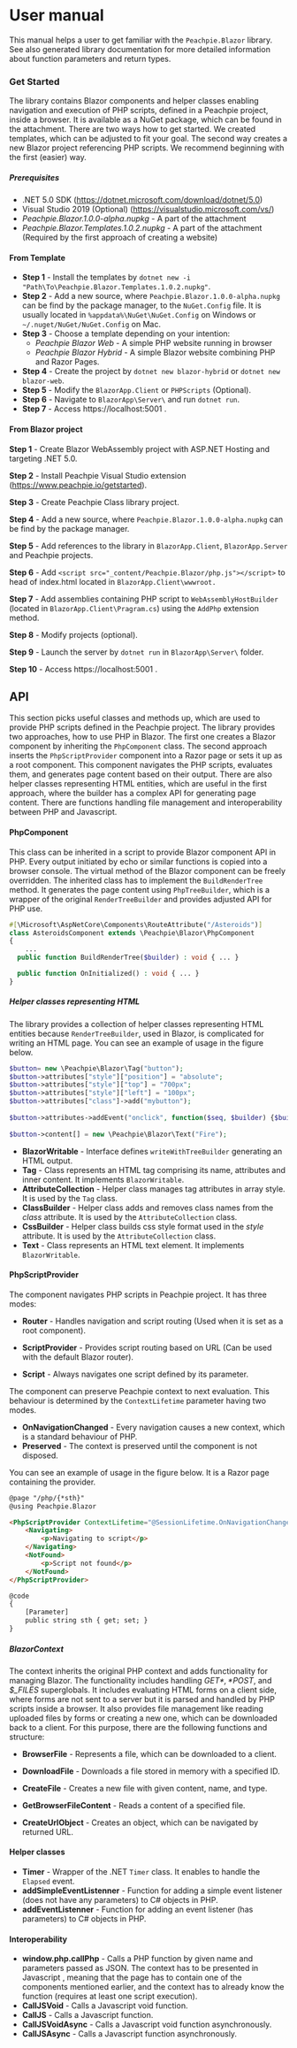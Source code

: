# User manual

This manual helps a user to get familiar with the ```Peachpie.Blazor``` library. See also generated library documentation for more detailed information about function parameters and return types.

### Get Started

The library contains Blazor components and helper classes enabling navigation and execution of PHP scripts, defined in a Peachpie project, inside a browser. It is available as a NuGet package, which can be found in the attachment. There are two ways how to get started. We created templates, which can be adjusted to fit your goal. The second way creates a new Blazor project referencing PHP scripts. We recommend beginning with the first (easier) way.   

##### Prerequisites

- .NET 5.0 SDK (https://dotnet.microsoft.com/download/dotnet/5.0)
- Visual Studio 2019 (Optional) (https://visualstudio.microsoft.com/vs/)
- *Peachpie.Blazor.1.0.0-alpha.nupkg* - A part of the attachment
- *Peachpie.Blazor.Templates.1.0.2.nupkg* - A part of the attachment (Required by the first approach of creating a website)

#### From Template

- **Step 1** - Install the templates by ```dotnet new -i "Path\To\Peachpie.Blazor.Templates.1.0.2.nupkg"```.
- **Step 2** - Add a new source, where ```Peachpie.Blazor.1.0.0-alpha.nupkg``` can be find by the package manager, to the ```NuGet.Config``` file. It is usually located in ```%appdata%\NuGet\NuGet.Config``` on Windows or ```~/.nuget/NuGet/NuGet.Config``` on Mac.
- **Step 3** - Choose a template depending on your intention:
  - *Peachpie Blazor Web* - A simple PHP website running in browser
  - *Peachpie Blazor Hybrid* - A simple Blazor website combining PHP and Razor Pages.
- **Step 4** - Create the project by ```dotnet new blazor-hybrid``` or ```dotnet new blazor-web```.
- **Step 5** - Modify the ```BlazorApp.Client``` or ```PHPScripts``` (Optional).
- **Step 6** - Navigate to ```BlazorApp\Server\``` and run ```dotnet run```.
- **Step 7** - Access https://localhost:5001 .

#### From Blazor project

**Step 1** - Create Blazor WebAssembly project with ASP.NET Hosting and targeting .NET 5.0.

**Step 2** - Install Peachpie Visual Studio extension (https://www.peachpie.io/getstarted).

**Step 3** - Create Peachpie Class library project.

**Step 4** -  Add a new source, where ```Peachpie.Blazor.1.0.0-alpha.nupkg``` can be find by the package manager.

**Step 5** - Add references to the library in ```BlazorApp.Client```, ```BlazorApp.Server``` and Peachpie projects.

**Step 6** - Add ```<script src="_content/Peachpie.Blazor/php.js"></script>``` to head of index.html located in ```BlazorApp.Client\wwwroot.```

**Step 7** - Add assemblies containing PHP script to ```WebAssemblyHostBuilder``` (located in ```BlazorApp.Client\Pragram.cs```) using the ```AddPhp``` extension method.

**Step 8** - Modify projects (optional).

**Step 9** - Launch the server by ```dotnet run``` in ```BlazorApp\Server\``` folder. 

**Step 10** - Access https://localhost:5001 .

## API

This section picks useful classes and methods up, which are used to provide PHP scripts defined in the Peachpie project. The library provides two approaches, how to use PHP in Blazor. The first one creates a Blazor component by inheriting the ```PhpComponent``` class. The second approach inserts the ```PhpScriptProvider``` component into a Razor page or sets it up as a root component. This component navigates the PHP scripts, evaluates them, and generates page content based on their output. There are also helper classes representing HTML entities, which are useful in the first approach, where the builder has a complex API for generating page content. There are functions handling file management and interoperability between PHP and Javascript.

#### PhpComponent

This class can be inherited in a script to provide Blazor component API in PHP. Every output initiated by echo or similar functions is copied into a browser console. The virtual method of the Blazor component can be freely overridden. The inherited class has to implement the ```BuildRenderTree``` method. It generates the page content using ```PhpTreeBuilder```, which is a wrapper of the original ```RenderTreeBuilder``` and provides adjusted API for PHP use. 

```php
#[\Microsoft\AspNetCore\Components\RouteAttribute("/Asteroids")]
class AsteroidsComponent extends \Peachpie\Blazor\PhpComponent
{  
	...
  public function BuildRenderTree($builder) : void { ... }

  public function OnInitialized() : void { ... }
}
```

##### Helper classes representing HTML

The library provides a collection of helper classes representing HTML entities because ```RenderTreeBuilder```, used in Blazor, is complicated for writing an HTML page. You can see an example of usage in the figure below.

```php
$button= new \Peachpie\Blazor\Tag("button");
$button->attributes["style"]["position"] = "absolute";
$button->attributes["style"]["top"] = "700px";
$button->attributes["style"]["left"] = "100px";
$button->attributes["class"]->add("mybutton");        
        
$button->attributes->addEvent("onclick", function($seq, $builder) {$builder->AddEventMouseCallback($seq, "onclick", function($e) {$this->HandleFire();});});
        
$button->content[] = new \Peachpie\Blazor\Text("Fire");
```
- **BlazorWritable** - Interface defines ```writeWithTreeBuilder``` generating an HTML output. 
- **Tag** - Class represents an HTML tag comprising its name, attributes and inner content. It implements ```BlazorWritable```.  
- **AttributeCollection** - Helper class manages tag attributes in array style. It is used by the ```Tag``` class.
- **ClassBuilder** - Helper class adds and removes class names from the *class* attribute. It is used by the ```AttributeCollection``` class.  
- **CssBuilder** - Helper class builds css style format used in the *style* attribute. It is used by the ```AttributeCollection``` class.  
- **Text** - Class represents an HTML text element. It implements ```BlazorWritable```.  

#### PhpScriptProvider

The component navigates PHP scripts in Peachpie project. It has three modes:

- **Router** - Handles navigation and script routing (Used when it is set as a root component).

- **ScriptProvider** - Provides script routing based on URL (Can be used with the default Blazor router). 
- **Script** - Always navigates one script defined by its parameter. 

The component can preserve Peachpie context to next evaluation. This behaviour is determined by the ```ContextLifetime``` parameter having two modes.

- **OnNavigationChanged** - Every navigation causes a new context, which is a standard behaviour of PHP.
- **Preserved** - The context is preserved until the component is not disposed. 

You can see an example of usage in the figure below. It is a Razor page containing the provider.

```html
@page "/php/{*sth}"
@using Peachpie.Blazor

<PhpScriptProvider ContextLifetime="@SessionLifetime.OnNavigationChanged" Type="@PhpScriptProviderType.ScriptProvider">
    <Navigating>
        <p>Navigating to script</p>
    </Navigating>
    <NotFound>
        <p>Script not found</p>
    </NotFound>
</PhpScriptProvider>

@code
{
    [Parameter]
    public string sth { get; set; }
}
```

##### BlazorContext

The context inherits the original PHP context and adds functionality for managing Blazor. The  functionality includes handling *$GET*, *$POST*, and *$_FILES* superglobals. It includes evaluating HTML forms on a client side, where forms are not sent to a server but it is parsed and handled by PHP scripts inside a browser. It also provides file management like reading uploaded files by forms or creating a new one, which can be downloaded back to a client.  For this purpose, there are the following functions and structure:

- **BrowserFile** - Represents a file, which can be downloaded to a client.

- **DownloadFile** - Downloads a file stored in memory with a specified ID.
- **CreateFile** - Creates a new file with given content, name, and type.
- **GetBrowserFileContent** - Reads a content of a specified file.
- **CreateUrlObject** - Creates an object, which can be navigated by returned URL.

#### Helper classes 

- **Timer** - Wrapper of the .NET ```Timer``` class. It enables to handle the ```Elapsed``` event.
- **addSimpleEventListenner** - Function for adding a simple event listener (does not have any parameters) to C# objects in PHP.
- **addEventListenner** - Function for adding an event listener (has parameters) to C# objects in PHP.

#### Interoperability

- **window.php.callPhp** - Calls a PHP function by given name and parameters passed as JSON. The context has to be presented in Javascript , meaning that the page has to contain one of the components mentioned earlier, and the context has to already know the function (requires at least one script execution).
- **CallJSVoid** - Calls a Javascript void function.
- **CallJS** - Calls a Javascript function.
- **CallJSVoidAsync** - Calls a Javascript void function asynchronously.
- **CallJSAsync** - Calls a Javascript function asynchronously.
